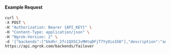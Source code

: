 <!-- Code generated for API Clients. DO NOT EDIT. -->

#### Example Request

```bash
curl \
-X POST \
-H "Authorization: Bearer {API_KEY}" \
-H "Content-Type: application/json" \
-H "Ngrok-Version: 2" \
-d '{"backends":["bkdhr_2fc1QX5CJvMHtq0FjT7YyOio1hD"],"description":"acme failover","metadata":"{\"environment\": \"staging\"}"}' \
https://api.ngrok.com/backends/failover
```
